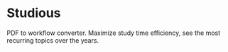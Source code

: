 # Studious
PDF to workflow converter. Maximize study time efficiency, see the most recurring topics over the years.
